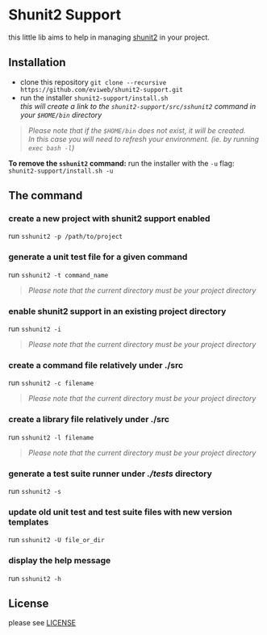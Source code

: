 Shunit2 Support
===============
this little lib aims to help in managing [shunit2](https://github.com/kward/shunit2) in your project.    

Installation
------------
* clone this repository `git clone --recursive https://github.com/eviweb/shunit2-support.git`
* run the installer `shunit2-support/install.sh`    
_this will create a link to the `shunit2-support/src/sshunit2` command in your `$HOME/bin` directory_   

> _Please note that if the `$HOME/bin` does not exist, it will be created.   
> In this case you will need to refresh your environment. (ie. by running `exec bash -l`)_

**To remove the `sshunit2` command:** run the installer with the `-u` flag: `shunit2-support/install.sh -u`   

The command
-----------
### create a new project with shunit2 support enabled
run `sshunit2 -p /path/to/project`    
### generate a unit test file for a given command
run `sshunit2 -t command_name`    

> _Please note that the current directory must be your project directory_   

### enable shunit2 support in an existing project directory
run `sshunit2 -i`    

> _Please note that the current directory must be your project directory_   

### create a command file relatively under ./src
run `sshunit2 -c filename`    

> _Please note that the current directory must be your project directory_    

### create a library file relatively under ./src
run `sshunit2 -l filename`    

> _Please note that the current directory must be your project directory_   

### generate a test suite runner under _./tests_ directory
run `sshunit2 -s`    

### update old unit test and test suite files with new version templates
run `sshunit2 -U file_or_dir`    

### display the help message
run `sshunit2 -h`    

License
-------
please see [LICENSE](/LICENSE)